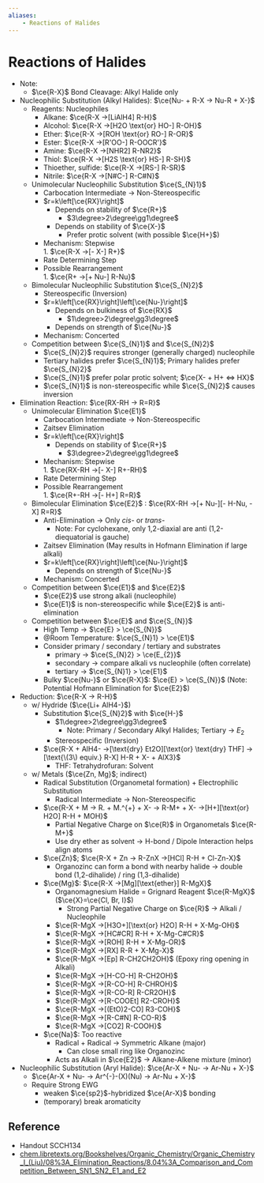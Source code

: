 ```yaml
---
aliases:
    - Reactions of Halides
---
```


# Reactions of Halides

- Note:
    - $\ce{R-X}$ Bond Cleavage: Alkyl Halide only
- Nucleophilic Substitution (Alkyl Halides): $\ce{Nu- + R-X -> Nu-R + X-}$
    - Reagents: Nucleophiles
        - Alkane: $\ce{R-X ->[LiAlH4] R-H}$
        - Alcohol: $\ce{R-X ->[H2O \text{or} HO-] R-OH}$
        - Ether: $\ce{R-X ->[ROH \text{or} RO-] R-OR}$
        - Ester: $\ce{R-X ->[R'OO-] R-OOCR'}$
        - Amine: $\ce{R-X ->[NHR2] R-NR2}$
        - Thiol: $\ce{R-X ->[H2S \text{or} HS-] R-SH}$
        - Thioether, sulfide: $\ce{R-X ->[RS-] R-SR}$
        - Nitrile: $\ce{R-X ->[N#C-] R-C#N}$
    - Unimolecular Nucleophilic Substitution $\ce{S_{N}1}$
        - Carbocation Intermediate → Non-Stereospecific
        - $r=k\left[\ce{RX}\right]$
            - Depends on stability of $\ce{R+}$
                - $3\degree>2\degree\gg1\degree$
            - Depends on stability of $\ce{X-}$
                - Prefer protic solvent (with possible $\ce{H+}$)
        - Mechanism: Stepwise  
                        1. $\ce{R-X ->[- X-] R+}$
        - Rate Determining Step
        - Possible Rearrangement  
                        1. $\ce{R+ ->[+ Nu-] R-Nu}$
    - Bimolecular Nucleophilic Substitution $\ce{S_{N}2}$
        - Stereospecific (Inversion)
        - $r=k\left[\ce{RX}\right]\left[\ce{Nu-}\right]$
            - Depends on bulkiness of $\ce{RX}$
                - $1\degree>2\degree\gg3\degree$
            - Depends on strength of $\ce{Nu-}$
        - Mechanism: Concerted
    - Competition between $\ce{S_{N}1}$ and $\ce{S_{N}2}$
        - $\ce{S_{N}2}$ requires stronger (generally charged) nucleophile
        - Tertiary halides prefer $\ce{S_{N}1}$; Primary halides prefer $\ce{S_{N}2}$
        - $\ce{S_{N}1}$ prefer polar protic solvent; $\ce{X- + H+ <=> HX}$
        - $\ce{S_{N}1}$ is non-stereospecific while $\ce{S_{N}2}$ causes inversion
- Elimination Reaction: $\ce{RX-RH -> R=R}$
    - Unimolecular Elimination $\ce{E1}$
        - Carbocation Intermediate → Non-Stereospecific
        - Zaitsev Elimination
        - $r=k\left[\ce{RX}\right]$
            - Depends on stability of $\ce{R+}$
                - $3\degree>2\degree\gg1\degree$
        - Mechanism: Stepwise  
                        1. $\ce{RX-RH ->[- X-] R+-RH}$
        - Rate Determining Step
        - Possible Rearrangement  
                        1. $\ce{R+-RH ->[- H+] R=R}$
    - Bimolecular Elimination $\ce{E2}$ : $\ce{RX-RH ->[+ Nu-][- H-Nu, - X] R=R}$
        - Anti-Elimination → Only *cis*- or *trans*-
            - Note: For cyclohexane, only 1,2-diaxial are anti (1,2-diequatorial is gauche)
        - Zaitsev Elimination (May results in Hofmann Elimination if large alkali)
        - $r=k\left[\ce{RX}\right]\left[\ce{Nu-}\right]$
            - Depends on strength of $\ce{Nu-}$
        - Mechanism: Concerted
    - Competition between $\ce{E1}$ and $\ce{E2}$
        - $\ce{E2}$ use strong alkali (nucleophile)
        - $\ce{E1}$ is non-stereospecific while $\ce{E2}$ is anti-elimination
    - Competition between $\ce{E}$ and $\ce{S_{N}}$
        - High Temp → $\ce{E} > \ce{S_{N}}$
        - @Room Temperature: $\ce{S_{N}1} > \ce{E1}$
        - Consider primary / secondary / tertiary and substrates
            - primary → $\ce{S_{N}2} > \ce{E_{2}}$
            - secondary → compare alkali vs nucleophile (often correlate)
            - tertiary → $\ce{S_{N}1} > \ce{E1}$
        - Bulky $\ce{Nu-}$ or $\ce{R-X}$: $\ce{E} > \ce{S_{N}}$ (Note: Potential Hofmann Elimination for $\ce{E2}$)
- Reduction: $\ce{R-X -> R-H}$
    - w/ Hydride ($\ce{Li+ AlH4-}$)
        - Substitution $\ce{S_{N}2}$ with $\ce{H-}$
            - $1\degree>2\degree\gg3\degree$
                - Note: Primary / Secondary Alkyl Halides; Tertiary → $E_{2}$
            - Stereospecific (Inversion)
        - $\ce{R-X + AlH4- ->[\text{dry} Et2O][\text{or} \text{dry} THF] ->[\text{\(3\) equiv.} R-X] H-R + X- + AlX3}$
            - THF: Tetrahydrofuran: Solvent
    - w/ Metals ($\ce{Zn, Mg}$; indirect)
        - Radical Substitution (Organometal formation) + Electrophilic Substitution
            - Radical Intermediate → Non-Stereospecific
        - $\ce{R-X + M -> R. + M.^{+} + X- -> R-M+ + X- ->[H+][\text{or} H2O] R-H + MOH}$
            - Partial Negative Charge on $\ce{R}$ in Organometals $\ce{R-M+}$
            - Use dry ether as solvent → H-bond / Dipole Interaction helps align atoms
        - $\ce{Zn}$; $\ce{R-X + Zn -> R-ZnX ->[HCl] R-H + Cl-Zn-X}$
            - Organozinc can form a bond with nearby halide → double bond (1,2-dihalide) / ring (1,3-dihalide)
        - $\ce{Mg}$: $\ce{R-X ->[Mg][\text{ether}] R-MgX}$
            - Organomagnesium Halide = Grignard Reagent $\ce{R-MgX}$ ($\ce{X}=\ce{Cl, Br, I}$)
                - Strong Partial Negative Charge on $\ce{R}$ → Alkali / Nucleophile
            - $\ce{R-MgX ->[H3O+][\text{or} H2O] R-H + X-Mg-OH}$
            - $\ce{R-MgX ->[HC#CR] R-H + X-Mg-C#CR}$
            - $\ce{R-MgX ->[ROH] R-H + X-Mg-OR}$
            - $\ce{R-MgX ->[RX] R-R + X-Mg-X}$
            - $\ce{R-MgX ->[Ep] R-CH2CH2OH}$ (Epoxy ring opening in Alkali)
            - $\ce{R-MgX ->[H-CO-H] R-CH2OH}$
            - $\ce{R-MgX ->[R-CO-H] R-CHROH}$
            - $\ce{R-MgX ->[R-CO-R] R-CR2OH}$
            - $\ce{R-MgX ->[R-COOEt] R2-CROH}$
            - $\ce{R-MgX ->[(EtO)2-CO] R3-COH}$
            - $\ce{R-MgX ->[R-C#N] R-CO-R}$
            - $\ce{R-MgX ->[CO2] R-COOH}$
        - $\ce{Na}$: Too reactive
            - Radical + Radical → Symmetric Alkane (major)
                - Can close small ring like Organozinc
            - Acts as Alkali in $\ce{E2}$ → Alkane-Alkene mixture (minor)
- Nucleophilic Substitution (Aryl Halide): $\ce{Ar-X + Nu- -> Ar-Nu + X-}$
    - $\ce{Ar-X + Nu- -> Ar^{-}-(X)(Nu) -> Ar-Nu + X-}$
    - Require Strong EWG
        - weaken $\ce{sp2}$-hybridized $\ce{Ar-X}$ bonding
        - (temporary) break aromaticity

## Reference

- Handout SCCH134
- [chem.libretexts.org/Bookshelves/Organic\_Chemistry/Organic\_Chemistry\_I\_(Liu)/08%3A\_Elimination\_Reactions/8.04%3A\_Comparison\_and\_Competition\_Between\_SN1\_SN2\_E1\_and\_E2](https://chem.libretexts.org/Bookshelves/Organic_Chemistry/Organic_Chemistry_I_(Liu)/08%3A_Elimination_Reactions/8.04%3A_Comparison_and_Competition_Between_SN1_SN2_E1_and_E2)
